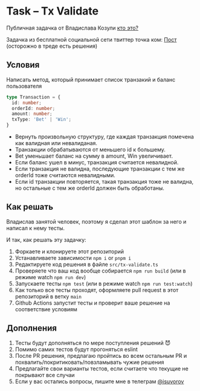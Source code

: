 # Task – Tx Validate

Публичная задачка от Владислава Козули [кто это?](https://www.youtube.com/watch?v=pfyn8dgPBUg)

Задачка из бесплатной социальной сети твиттер точка ком: [Пост](https://twitter.com/vladkozulya/status/1755209744057299174/photo/1) (осторожно в треде есть решения)

## Условия

Написать метод, который принимает список транзакий и баланс пользователя 

```typescript
type Transaction = {
  id: number;
  orderId: number;
  amount: number;
  txType: 'Bet' | 'Win';
}
```

- Вернуть произвольную структуру, где каждая транзакция помечена как валидная или невалиданая.
- Транзакции обрабатываются от меньшего id к большему.
- Bet уменьшает баланс на сумму в amount, Win увеличивает.
- Если баланс ушел в минус, транзакция считается невалидной.
- Если транзакция не валидна, последующие транзакции с тем же orderId тоже считаются невалидными.
- Если id транзакции повторяется, такая транзакция тоже не валидна, но остальные с тем же orderId должен быть обработаны.

## Как решать

Владислав занятой человек, поэтому я сделал этот шаблон за него и написал к нему тесты. 

И так, как решать эту задачку:

1. Форкаете и клонируете этот репозиторий
2. Устанавливаете зависимости `npm i` or `pnpm i`
3. Редактируете код решения в файле `src/tx-validate.ts`
4. Проверяете что ваш код вообще собирается `npm run build` (или в режиме watch `npm run dev`)
5. Запускаете тесты `npm test` (или в режиме watch `npm run test:watch`)
6. Как только все тесты проходят, оформляете pull request в этот репозиторий в ветку `main`
7. Github Actions запустит тесты и проверит ваше решение на соответствие условиям

## Дополнения

1. Тесты будут дополняться по мере поступления решений 😈
2. Помимо самих тестов будут прогоняться eslint
3. После PR решения, предлагаю пройтись во всем остальным PR и похвалить/покритиковать/повзламывать чужие решения
4. Предлагайте свои варианты тестов, если считаете что текущие не покрывают все случаи
5. Если у вас остались вопросы, пишите мне в телеграм [@isuvorov](https://t.me/isuvorov)
